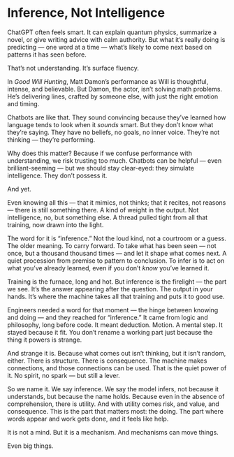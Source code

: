 # Inference, Not Intelligence

ChatGPT often feels smart. It can explain quantum physics, summarize a novel, or give writing advice with calm authority. But what it’s really doing is predicting — one word at a time — what’s likely to come next based on patterns it has seen before.

That’s not understanding. It’s surface fluency.

In *Good Will Hunting*, Matt Damon’s performance as Will is thoughtful, intense, and believable. But Damon, the actor, isn’t solving math problems. He’s delivering lines, crafted by someone else, with just the right emotion and timing.

Chatbots are like that. They sound convincing because they’ve learned how language tends to look when it *sounds* smart. But they don’t know what they’re saying. They have no beliefs, no goals, no inner voice. They’re not thinking — they’re performing.

Why does this matter? Because if we confuse performance with understanding, we risk trusting too much. Chatbots can be helpful — even brilliant-seeming — but we should stay clear-eyed: they simulate intelligence. They don’t possess it.

And yet.

Even knowing all this — that it mimics, not thinks; that it recites, not reasons — there is still something there. A kind of weight in the output. Not intelligence, no, but something else. A thread pulled tight from all that training, now drawn into the light.

The word for it is “inference.” Not the loud kind, not a courtroom or a guess. The older meaning. To carry forward. To take what has been seen — not once, but a thousand thousand times — and let it shape what comes next. A quiet procession from premise to pattern to conclusion. To infer is to act on what you’ve already learned, even if you don’t *know* you’ve learned it.

Training is the furnace, long and hot. But inference is the firelight — the part we see. It’s the answer appearing after the question. The output in your hands. It’s where the machine takes all that training and puts it to good use.

Engineers needed a word for that moment — the hinge between knowing and doing — and they reached for “inference.” It came from logic and philosophy, long before code. It meant deduction. Motion. A mental step. It stayed because it fit. You don’t rename a working part just because the thing it powers is strange.

And strange it is. Because what comes out isn’t thinking, but it isn’t random, either. There is structure. There is consequence. The machine makes connections, and those connections can be used. That is the quiet power of it. No spirit, no spark — but still a lever.

So we name it. We say inference. We say the model infers, not because it understands, but because the name holds. Because even in the absence of comprehension, there is utility. And with utility comes risk, and value, and consequence. This is the part that matters most: the doing. The part where words appear and work gets done, and it feels like help.

It is not a mind. But it is a mechanism. And mechanisms can move things.

Even big things.
